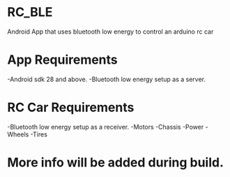 # RC_BLE
Android App that uses bluetooth low energy to control an arduino rc car

# App Requirements
 -Android sdk 28 and above.
 -Bluetooth low energy setup as a server.

# RC Car Requirements
  -Bluetooth low energy setup as a receiver.
  -Motors
  -Chassis
  -Power
  -Wheels
  -Tires

# More info will be added during build.
